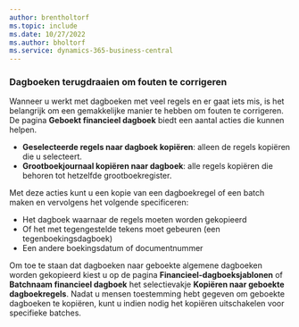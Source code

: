 ```yaml
---
author: brentholtorf
ms.topic: include
ms.date: 10/27/2022
ms.author: bholtorf
ms.service: dynamics-365-business-central
---
```


### Dagboeken terugdraaien om fouten te corrigeren

Wanneer u werkt met dagboeken met veel regels en er gaat iets mis, is het belangrijk om een gemakkelijke manier te hebben om fouten te corrigeren. De pagina **Geboekt financieel dagboek** biedt een aantal acties die kunnen helpen.

* **Geselecteerde regels naar dagboek kopiëren**: alleen de regels kopiëren die u selecteert.
* **Grootboekjournaal kopiëren naar dagboek**: alle regels kopiëren die behoren tot hetzelfde grootboekregister.

Met deze acties kunt u een kopie van een dagboekregel of een batch maken en vervolgens het volgende specificeren:

* Het dagboek waarnaar de regels moeten worden gekopieerd
* Of het met tegengestelde tekens moet gebeuren (een tegenboekingsdagboek)
* Een andere boekingsdatum of documentnummer

Om toe te staan dat dagboeken naar geboekte algemene dagboeken worden gekopieerd kiest u op de pagina **Financieel-dagboeksjablonen** of **Batchnaam financieel dagboek** het selectievakje **Kopiëren naar geboekte dagboekregels**. Nadat u mensen toestemming hebt gegeven om geboekte dagboeken te kopiëren, kunt u indien nodig het kopiëren uitschakelen voor specifieke batches.